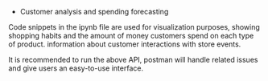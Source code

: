- Customer analysis and spending forecasting

Code snippets in the ipynb file are used for visualization purposes, showing shopping habits and the amount of money customers spend on each type of product. information about customer interactions with store events.

It is recommended to run the above API, postman will handle related issues and give users an easy-to-use interface.
